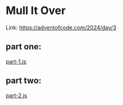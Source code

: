 # Mull It Over

Link: https://adventofcode.com/2024/day/3

## part one:
[part-1.js](part-1.js)

## part two:
[part-2.js](part-2.js)
